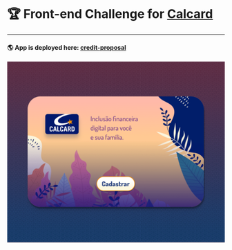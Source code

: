 # 🏆 Front-end Challenge for [Calcard](https://github.com/calcardev/technical-evaluation/blob/master/README.md)

---

#### 🌎 App is deployed here: [credit-proposal](https://establishments.now.sh/)

![Preview](preview.png)